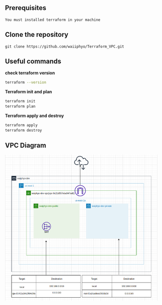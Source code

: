 ## Prerequisites
```
You must installed terraform in your machine
```
## Clone the repository
```
git clone https://github.com/waiiphyo/Terraform_VPC.git
``` 

## Useful commands

**check terraform version**
```bash
terraform --version
```

**Terraform init and plan**
```bash
terraform init
terraform plan
```

**Terraform apply and destroy**
```bash
terraform apply
terraform destroy
```
## VPC Diagram
<img src="https://github.com/waiiphyo/Terraform_VPC/blob/dev/vpc_diagram.png">

